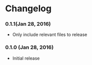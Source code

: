 # Changelog

### 0.1.1(Jan 28, 2016)
- Only include relevant files to release

### 0.1.0 (Jan 28, 2016)
- Initial release
